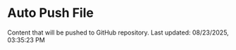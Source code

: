 # Auto Push File

Content that will be pushed to GitHub repository.
Last updated: 08/23/2025, 03:35:23 PM